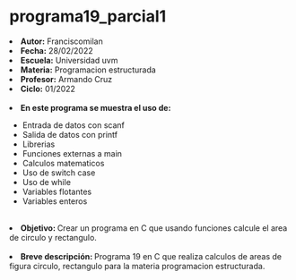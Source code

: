 # programa19_parcial1


<li><b>Autor:</b> Franciscomilan</li>
 <li><b>Fecha:</b> 28/02/2022</li>
 <li><b>Escuela:</b> Universidad uvm</li>
 <li><b>Materia:</b> Programacion estructurada</li>
 <li><b>Profesor:</b> Armando Cruz</li>
 <li><b>Ciclo:</b> 01/2022</li>
 <br>
 <li><b> En este programa se muestra el uso de: </b></li>
 <ul>
	 <li> Entrada de datos con scanf</li>
	 <li> Salida de datos con printf </li>
	<li>Librerias </li>
 	<li>Funciones externas a main </li>
  <li>Calculos matematicos</li>
  <li>Uso de switch case </li>
  <li>Uso de while </li>
  <li>Variables flotantes </li>
  <li>Variables enteros</li>
 </ul>
<br>
 <li> <b> Objetivo: </b> Crear un programa en C que usando funciones calcule el area de circulo y rectangulo. </li>
 <br>
 <li><b> Breve descripción: </b>Programa 19 en C que realiza calculos de areas de figura circulo, rectangulo para la materia programacion estructurada. </li>


